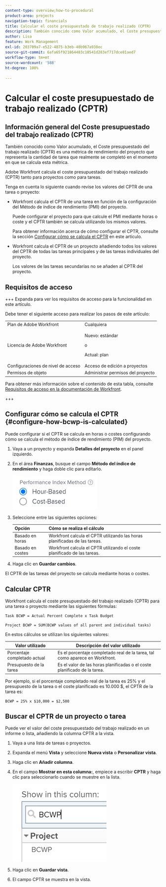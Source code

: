 ```yaml
---
content-type: overview;how-to-procedural
product-area: projects
navigation-topic: financials
title: Calcular el coste presupuestado de trabajo realizado (CPTR)
description: También conocido como Valor acumulado, el Coste presupuestado del trabajo realizado (CPTR) es una métrica de rendimiento del proyecto que representa la cantidad de tarea que realmente se completó en el momento en que se calcula esta métrica.
author: Lisa
feature: Work Management
exl-id: 203709a7-e522-4875-b3eb-40b967a938ec
source-git-commit: 6afa65f921864403c10541d283ef717dce81aed7
workflow-type: tm+mt
source-wordcount: '588'
ht-degree: 100%

---
```


# Calcular el coste presupuestado de trabajo realizado (CPTR)

## Información general del Coste presupuestado del trabajo realizado (CPTR)

También conocido como Valor acumulado, el Coste presupuestado del trabajo realizado (CPTR) es una métrica de rendimiento del proyecto que representa la cantidad de tarea que realmente se completó en el momento en que se calcula esta métrica.

Adobe Workfront calcula el coste presupuestado del trabajo realizado (CPTR) tanto para proyectos como para tareas.

Tenga en cuenta lo siguiente cuando revise los valores del CPTR de una tarea o proyecto:

* Workfront calcula el CPTR de una tarea en función de la configuración del Método de índice de rendimiento (PMI) del proyecto.

  Puede configurar el proyecto para que calcule el PMI mediante horas o coste y el CPTR también se calcula utilizando los mismos valores.

  Para obtener información acerca de cómo configurar el CPTR, consulte la sección [Configurar cómo se calcula el CPTR](#configure-how-bcwp-is-calculated) en este artículo.

* Workfront calcula el CPTR de un proyecto añadiendo todos los valores del CPTR de todas las tareas principales y de las tareas individuales del proyecto.

  Los valores de las tareas secundarias no se añaden al CPTR del proyecto.

## Requisitos de acceso

+++ Expanda para ver los requisitos de acceso para la funcionalidad en este artículo.

Debe tener el siguiente acceso para realizar los pasos de este artículo:

<table style="table-layout:auto"> 
 <col> 
 <col> 
 <tbody> 
  <tr> 
   <td role="rowheader">Plan de Adobe Workfront</td> 
   <td>Cualquiera</td> 
  </tr> 
  <tr> 
   <td role="rowheader">Licencia de Adobe Workfront</td> 
   <td>
   <p>Nuevo: estándar</p>
   <p>o</p>
   <p>Actual: plan</p></td> 
  </tr> 
  <tr> 
   <td role="rowheader">Configuraciones de nivel de acceso</td> 
   <td>Acceso de edición a proyectos</td> 
  </tr> 
  <tr> 
   <td role="rowheader">Permisos de objeto</td> 
   <td>Administrar permisos del proyecto</td> 
  </tr> 
 </tbody> 
</table>

Para obtener más información sobre el contenido de esta tabla, consulte [Requisitos de acceso en la documentación de Workfront](/help/quicksilver/administration-and-setup/add-users/access-levels-and-object-permissions/access-level-requirements-in-documentation.md).

+++

## Configurar cómo se calcula el CPTR {#configure-how-bcwp-is-calculated}

Puede configurar si el CPTR se calcula en horas o costes configurando cómo se calcula el método de índice de rendimiento (PIM) del proyecto.

1. Vaya a un proyecto y expanda **Detalles del proyecto** en el panel izquierdo.
1. En el área **Finanzas**, busque el campo **Método del índice de rendimiento** y haga doble clic para editarlo.

   ![](assets/pim-options-hour-cost-based-nwe.png)

1. Seleccione entre las siguientes opciones:

   | Opción | Cómo se realiza el cálculo |
   |---|---|
   | Basado en horas | Workfront calcula el CPTR utilizando las horas planificadas de las tareas. |
   | Basado en costes | Workfront calcula el CPTR utilizando el coste planificado de las tareas. |

1. Haga clic en **Guardar cambios**.

El CPTR de las tareas del proyecto se calcula mediante horas o costes.

## Calcular CPTR

Workfront calcula el coste presupuestado del trabajo realizado (CPTR) para una tarea o proyecto mediante las siguientes fórmulas:

```
Task BCWP = Actual Percent Complete x Task Budget
```

```
Project BCWP = SUM(BCWP values of all parent and individual tasks)
```

En estos cálculos se utilizan los siguientes valores:

| Valor utilizado | Descripción del valor utilizado |
|---|---|
| Porcentaje completado actual | Es el porcentaje completado real de la tarea, tal como aparece en Workfront. |
| Presupuesto de la tarea | Es el valor de las horas planificadas o el coste planificado de la tarea. |

Por ejemplo, si el porcentaje completado real de la tarea es 25% y el presupuesto de la tarea o el coste planificado es 10.000 $, el CPTR de la tarea es:

```
BCWP = 25% x $10,000 = $2,500
```

## Buscar el CPTR de un proyecto o tarea

Puede ver el valor del coste presupuestado del trabajo realizado en un informe o lista, añadiendo la columna CPTR a la vista.

1. Vaya a una lista de tareas o proyectos.
1. Expanda el menú **Vista** y seleccione **Nueva vista** o **Personalizar vista**.

1. Haga clic en **Añadir columna**.
1. En el campo **Mostrar en esta columna:**, empiece a escribir **CPTR** y haga clic para seleccionarlo cuando se muestre en la lista.

   ![](assets/bcwp-project-view.png)

1. Haga clic en **Guardar vista**.
1. El campo CPTR se muestra en la vista.

